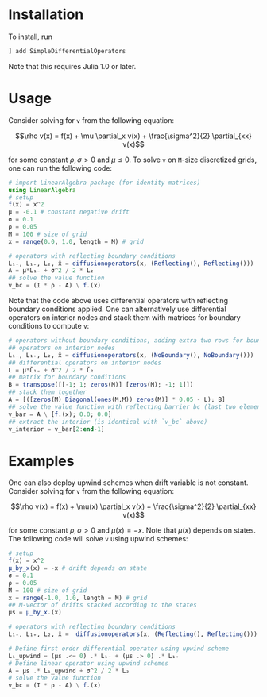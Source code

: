 ﻿Installation
==============

To install, run
```julia
] add SimpleDifferentialOperators
```

Note that this requires Julia 1.0 or later.

Usage
==========
Consider solving for `v` from the following equation:
```math
\rho v(x) = f(x) + \mu \partial_x v(x) + \frac{\sigma^2}{2} \partial_{xx} v(x)
```

for some constant $\rho, \sigma > 0$ and $\mu \leq 0$. To solve `v` on `M`-size discretized grids, one can run the following code:
```julia
# import LinearAlgebra package (for identity matrices)
using LinearAlgebra 
# setup 
f(x) = x^2 
μ = -0.1 # constant negative drift
σ = 0.1
ρ = 0.05
M = 100 # size of grid
x = range(0.0, 1.0, length = M) # grid

# operators with reflecting boundary conditions
L₁₋, L₁₊, L₂, x̄ = diffusionoperators(x, (Reflecting(), Reflecting()))
A = μ*L₁₋ + σ^2 / 2 * L₂ 
## solve the value function
v_bc = (I * ρ - A) \ f.(x) 
```

Note that the code above uses differential operators with reflecting boundary conditions applied. 
One can alternatively use differential operators on interior nodes and stack them with matrices for boundary conditions to compute `v`:
```julia
# operators without boundary conditions, adding extra two rows for boundary conditions
## operators on interior nodes
L̄₁₋, L̄₁₊, L̄₂, x̄ = diffusionoperators(x, (NoBoundary(), NoBoundary())) 
## differential operators on interior nodes
L = μ*L̄₁₋ + σ^2 / 2 * L̄₂ 
## matrix for boundary conditions
B = transpose([[-1; 1; zeros(M)] [zeros(M); -1; 1]]) 
## stack them together
A = [([zeros(M) Diagonal(ones(M,M)) zeros(M)] * 0.05 - L); B] 
## solve the value function with reflecting barrier bc (last two elements)
v_bar = A \ [f.(x); 0.0; 0.0] 
## extract the interior (is identical with `v_bc` above)
v_interior = v_bar[2:end-1] 
```

Examples
==========
One can also deploy upwind schemes when drift variable is not constant. Consider solving for `v` from the following equation:
```math
\rho v(x) = f(x) + \mu(x) \partial_x v(x) + \frac{\sigma^2}{2} \partial_{xx} v(x)
```

for some constant $\rho, \sigma > 0$ and $\mu(x) = -x$. Note that $\mu(x)$ depends on states. The following code will solve `v` using upwind schemes:
```julia
# setup 
f(x) = x^2 
μ_by_x(x) = -x # drift depends on state
σ = 0.1
ρ = 0.05
M = 100 # size of grid
x = range(-1.0, 1.0, length = M) # grid
## M-vector of drifts stacked according to the states
μs = μ_by_x.(x)

# operators with reflecting boundary conditions
L₁₋, L₁₊, L₂, x̄ =  diffusionoperators(x, (Reflecting(), Reflecting()))

# Define first order differential operator using upwind scheme
L₁_upwind = (μs .<= 0) .* L₁₋ + (μs .> 0) .* L₁₊
# Define linear operator using upwind schemes
A = μs .* L₁_upwind + σ^2 / 2 * L₂ 
# solve the value function
v_bc = (I * ρ - A) \ f.(x) 
```
